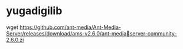 # yugadigilib
wget https://github.com/ant-media/Ant-Media-Server/releases/download/ams-v2.6.0/ant-mediaserver-community-2.6.0.zi
